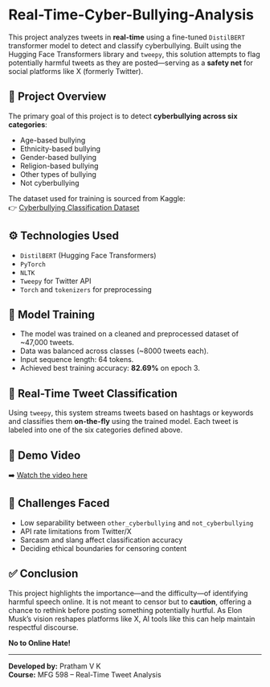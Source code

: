 # Real-Time-Cyber-Bullying-Analysis

This project analyzes tweets in **real-time** using a fine-tuned `DistilBERT` transformer model to detect and classify cyberbullying. Built using the Hugging Face Transformers library and `tweepy`, this solution attempts to flag potentially harmful tweets as they are posted—serving as a **safety net** for social platforms like X (formerly Twitter).

## 📌 Project Overview

The primary goal of this project is to detect **cyberbullying across six categories**:

- Age-based bullying  
- Ethnicity-based bullying  
- Gender-based bullying  
- Religion-based bullying  
- Other types of bullying  
- Not cyberbullying

The dataset used for training is sourced from Kaggle:  
👉 [Cyberbullying Classification Dataset](https://www.kaggle.com/datasets/andrewmvd/cyberbullying-classification)

## ⚙️ Technologies Used

- `DistilBERT` (Hugging Face Transformers)
- `PyTorch`
- `NLTK`
- `Tweepy` for Twitter API
- `Torch` and `tokenizers` for preprocessing

## 🧠 Model Training

- The model was trained on a cleaned and preprocessed dataset of ~47,000 tweets.
- Data was balanced across classes (~8000 tweets each).
- Input sequence length: 64 tokens.
- Achieved best training accuracy: **82.69%** on epoch 3.

## 📡 Real-Time Tweet Classification

Using `tweepy`, this system streams tweets based on hashtags or keywords and classifies them **on-the-fly** using the trained model. Each tweet is labeled into one of the six categories defined above.

## 🎥 Demo Video

➡️ [Watch the video here](https://youtu.be/XqLk1CP4aDI) 

## 🚧 Challenges Faced

- Low separability between `other_cyberbullying` and `not_cyberbullying`
- API rate limitations from Twitter/X
- Sarcasm and slang affect classification accuracy
- Deciding ethical boundaries for censoring content

## ✅ Conclusion

This project highlights the importance—and the difficulty—of identifying harmful speech online. It is not meant to censor but to **caution**, offering a chance to rethink before posting something potentially hurtful. As Elon Musk’s vision reshapes platforms like X, AI tools like this can help maintain respectful discourse.

**No to Online Hate!**

---

**Developed by:** Pratham V K  
**Course:** MFG 598 – Real-Time Tweet Analysis  
